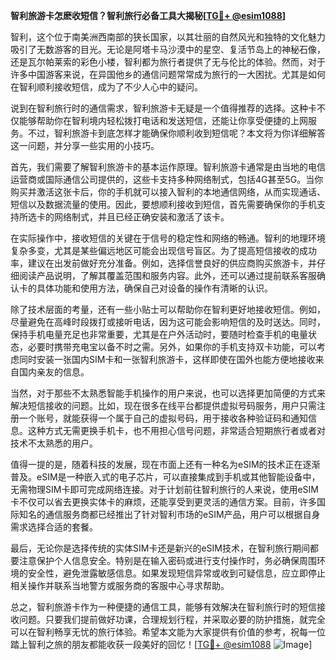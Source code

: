 **智利旅游卡怎麽收短信？智利旅行必备工具大揭秘[[TG💪+ @esim1088](https://t.me/s/esim1088)]**

智利，这个位于南美洲西南部的狭长国家，以其壮丽的自然风光和独特的文化魅力吸引了无数游客的目光。无论是阿塔卡马沙漠中的星空、复活节岛上的神秘石像，还是瓦尔帕莱索的彩色小楼，智利都为旅行者提供了无与伦比的体验。然而，对于许多中国游客来说，在异国他乡的通信问题常常成为旅行的一大困扰。尤其是如何在智利顺利接收短信，成为了不少人心中的疑问。

说到在智利旅行时的通信需求，智利旅游卡无疑是一个值得推荐的选择。这种卡不仅能够帮助你在智利境内轻松拨打电话和发送短信，还能让你享受便捷的上网服务。不过，智利旅游卡到底怎样才能确保你顺利收到短信呢？本文将为你详细解答这一问题，并分享一些实用的小技巧。

首先，我们需要了解智利旅游卡的基本运作原理。智利旅游卡通常是由当地的电信运营商或国际通信公司提供的，这些卡支持多种网络制式，包括4G甚至5G。当你购买并激活这张卡后，你的手机就可以接入智利的本地通信网络，从而实现通话、短信以及数据流量的使用。因此，要想顺利接收到短信，首先需要确保你的手机支持所选卡的网络制式，并且已经正确安装和激活了该卡。

在实际操作中，接收短信的关键在于信号的稳定性和网络的畅通。智利的地理环境复杂多变，尤其是某些偏远地区可能会出现信号盲区。为了提高短信接收的成功率，建议在出发前做好充分准备。例如，选择信誉良好的供应商购买旅游卡，并仔细阅读产品说明，了解其覆盖范围和服务内容。此外，还可以通过提前联系客服确认卡的具体功能和使用方法，确保自己对设备的操作有清晰的认识。

除了技术层面的考量，还有一些小贴士可以帮助你在智利更好地接收短信。例如，尽量避免在高峰时段拨打或接听电话，因为这可能会影响短信的及时送达。同时，保持手机电量充足也非常重要，尤其是在户外活动时，要随时检查手机的电量状态，必要时携带充电宝以备不时之需。另外，如果你的手机支持双卡功能，可以考虑同时安装一张国内SIM卡和一张智利旅游卡，这样即使在国外也能方便地接收来自国内亲友的信息。

当然，对于那些不太熟悉智能手机操作的用户来说，也可以选择更加简便的方式来解决短信接收的问题。比如，现在很多在线平台都提供虚拟号码服务，用户只需注册一个账号，就能获得一个属于自己的虚拟号码，用于接收各种验证码和通知信息。这种方式无需更换手机卡，也不用担心信号问题，非常适合短期旅行者或者对技术不太熟悉的用户。

值得一提的是，随着科技的发展，现在市面上还有一种名为eSIM的技术正在逐渐普及。eSIM是一种嵌入式的电子芯片，可以直接集成到手机或其他智能设备中，无需物理SIM卡即可完成网络连接。对于计划前往智利旅行的人来说，使用eSIM卡不仅可以省去更换实体卡的麻烦，还能享受到更灵活的通信方案。目前，许多国际知名的通信服务商都已经推出了针对智利市场的eSIM产品，用户可以根据自身需求选择合适的套餐。

最后，无论你是选择传统的实体SIM卡还是新兴的eSIM技术，在智利旅行期间都要注意保护个人信息安全。特别是在输入密码或进行支付操作时，务必确保周围环境的安全性，避免泄露敏感信息。如果发现短信异常或收到可疑信息，应立即停止相关操作并联系当地警方或服务商的客服中心寻求帮助。

总之，智利旅游卡作为一种便捷的通信工具，能够有效解决在智利旅行时的短信接收问题。只要我们提前做好功课，合理规划行程，并采取必要的防护措施，就完全可以在智利畅享无忧的旅行体验。希望本文能为大家提供有价值的参考，祝每一位踏上智利之旅的朋友都能收获一段美好的回忆！[[TG💪+ @esim1088](https://t.me/s/esim1088) ![Image](https://i.postimg.cc/4NQfJmqS/Snipaste-2025-05-13-00-14-12.png)]